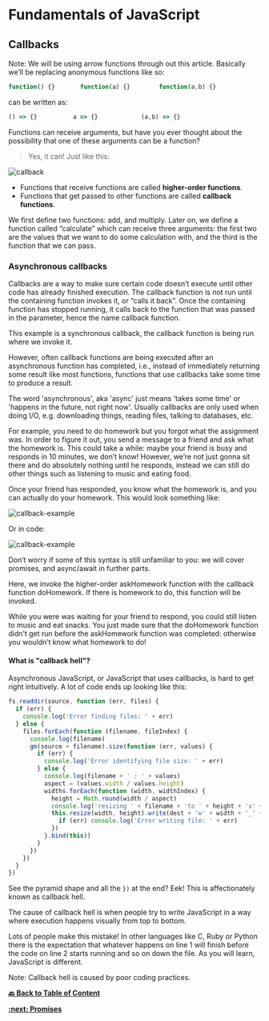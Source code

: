 # Fundamentals of JavaScript

## Callbacks

Note: We will be using arrow functions through out this article. Basically we’ll be replacing anonymous functions like so:

```javascript
function() {}       function(a) {}        function(a,b) {}
```
can be written as:

```javascript
() => {}          a => {}            (a,b) => {}
```



Functions can receive arguments, but have you ever thought about the possibility that one of these arguments can be a function? 

> Yes, it can! Just like this:

![callback](../assets/callback.png)

- Functions that receive functions are called **higher-order functions**.
- Functions that get passed to other functions are called **callback functions**. 

We first define two functions: add, and multiply. Later on, we define a function called “calculate” which can receive 
three arguments: the first two are the values that we want to do some calculation with, and the third is the function 
that we can pass. 


### Asynchronous callbacks

Callbacks are a way to make sure certain code doesn’t execute until other code has already finished execution. The 
callback function is not run until the containing function invokes it, or “calls it back”. Once the containing function
has stopped running, it calls back to the function that was passed in the parameter, hence the name callback function. 

This example is a synchronous callback, the callback function is being run where we invoke it. 

However, often callback functions are being executed after an asynchronous function has completed, i.e., instead of 
immediately returning some result like most functions, functions that use callbacks take some time to produce a result. 

The word 'asynchronous', aka 'async' just means 'takes some time' or 'happens in the future, not right now'. Usually 
callbacks are only used when doing I/O, e.g. downloading things, reading files, talking to databases, etc.


For example, you need to do homework but you forgot what the assignment was. In order to figure it out, you send a 
message to a friend and ask what the homework is. This could take a while: maybe your friend is busy and responds 
in 10 minutes, we don’t know! However, we’re not just gonna sit there and do absolutely nothing until he responds, 
instead we can still do other things such as listening to music and eating food. 

Once your friend has responded, you know what the homework is, and you can actually do your homework. This would look 
something like: 

![callback-example](../assets/callback-example-1.png)

Or in code: 

![callback-example](../assets/callback-example-2.png)

Don’t worry if some of this syntax is still unfamiliar to you: we will cover promises, and async/await in further parts. 

Here, we invoke the higher-order askHomework function with the callback function doHomework. If there is homework to do, this function will be invoked. 

While you were was waiting for your friend to respond, you could still listen to music and eat snacks. You just made sure that the doHomework function didn’t get run before the askHomework function was completed: otherwise you wouldn’t know what homework to do!


#### What is "callback hell"?

Asynchronous JavaScript, or JavaScript that uses callbacks, is hard to get right intuitively. A lot of code ends up looking like this:

```javascript
fs.readdir(source, function (err, files) {
  if (err) {
    console.log('Error finding files: ' + err)
  } else {
    files.forEach(function (filename, fileIndex) {
      console.log(filename)
      gm(source + filename).size(function (err, values) {
        if (err) {
          console.log('Error identifying file size: ' + err)
        } else {
          console.log(filename + ' : ' + values)
          aspect = (values.width / values.height)
          widths.forEach(function (width, widthIndex) {
            height = Math.round(width / aspect)
            console.log('resizing ' + filename + 'to ' + height + 'x' + height)
            this.resize(width, height).write(dest + 'w' + width + '_' + filename, function(err) {
              if (err) console.log('Error writing file: ' + err)
            })
          }.bind(this))
        }
      })
    })
  }
})
```

See the pyramid shape and all the `})` at the end? Eek! This is affectionately known as callback hell.

The cause of callback hell is when people try to write JavaScript in a way where execution happens visually from top to bottom. 

Lots of people make this mistake! In other languages like C, Ruby or Python there is the expectation that whatever happens on line 1 will finish before the code on line 2 starts running and so on down the file. As you will learn, JavaScript is different.

Note: Callback hell is caused by poor coding practices.

**[ :back: Back to Table of Content](https://github.com/shravankb/pre-requisite-nodejs)** 

**[ :next: Promises](https://github.com/shravankb/pre-requisite-nodejs/blob/main/module-5/PROMISE.md)**